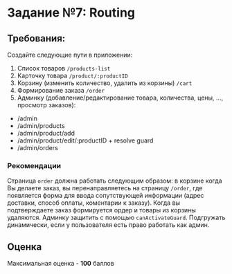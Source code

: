 # Задание №7: Routing

## Требования:

Создайте следующие пути в приложении:

1. Список товаров `/products-list`
2. Карточку товара `/product/:productID`
3. Корзину (изменить количество, удалить из корзины) `/cart`
4. Формирование заказа `/order`
5. Админку (добавление/редактирование товара, количества, цены, ..., просмотр заказов):

- /admin
- /admin/products
- /admin/product/add
- /admin/product/edit/:productID + resolve guard
- /admin/orders

### Рекомендации

Страница `order` должна работать следующим образом: в корзине когда Вы делаете заказ, вы перенаправляетесь на страницу `/order`, где появляется форма для ввода сопутствующей информации (адрес доставки, способ оплаты, коментарии к заказу). Когда вы подтверждаете заказ формируется ордер и товары из корзины удаляются.
Админку защитить c помощью `canActivateGuard`. Подгружать динамически, если у пользователя есть право работать как админ.

## Оценка

Максимальная оценка - **100** баллов

